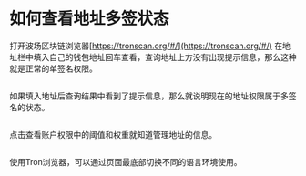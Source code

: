 # 如何查看地址多签状态

打开波场区块链浏览器[https://tronscan.org/#/](https://tronscan.org/#/) 在地址栏中填入自己的钱包地址回车查看，查询地址上方没有出现提示信息，那么这种就是正常的单签名权限。

<figure><img src="https://files.gitbook.com/v0/b/gitbook-x-prod.appspot.com/o/spaces%2FZCSGxZxDUFXGuknjRHbB%2Fuploads%2FBFs6KHrBQiEDQvVMHBOt%2Fimage.png?alt=media&#x26;token=cae935ff-47bb-4c84-9371-95cb08eea596" alt=""><figcaption></figcaption></figure>

如果填入地址后查询结果中看到了提示信息，那么就说明现在的地址权限属于多签名的状态。

<figure><img src="https://files.gitbook.com/v0/b/gitbook-x-prod.appspot.com/o/spaces%2FZCSGxZxDUFXGuknjRHbB%2Fuploads%2FPKOzVHDNJZIGKxPhmxlE%2Fimage.png?alt=media&#x26;token=2169e198-607e-4ab7-bcba-1b20024277ec" alt=""><figcaption></figcaption></figure>

点击查看账户权限中的阈值和权重就知道管理地址的信息。

<figure><img src="https://files.gitbook.com/v0/b/gitbook-x-prod.appspot.com/o/spaces%2FZCSGxZxDUFXGuknjRHbB%2Fuploads%2FkFqY19bwSzgnVPn9ppMq%2Fimage.png?alt=media&#x26;token=111337f4-653e-4f35-b92e-1ef8fdd2ca31" alt=""><figcaption></figcaption></figure>

使用Tron浏览器，可以通过页面最底部切换不同的语言环境使用。
